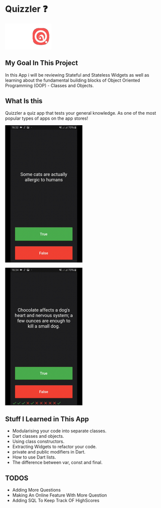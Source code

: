 


# Quizzler ❓ 
<img src="assets/20190628_165631.png" width="150" /> &nbsp;&nbsp;
## My Goal In This Project

In this App i will be reviewing Stateful and Stateless Widgets as well as learning about the fundamental building blocks of Object Oriented Programming (OOP) - Classes and Objects. 


## What Is this 

Quizzler a quiz app that tests your general knowledge. As one of the most popular types of apps on the app stores!


<img src="assets/2019_06_28_16_36_25_trim (1).gif" width="250" /> &nbsp;&nbsp;

<img src="assets/2019_06_28_16_35_28_trim.gif" width="250" /> &nbsp;&nbsp;

## Stuff I Learned in This App

- Modularising your code into separate classes.
- Dart classes and objects.
- Using class constructors.
- Extracting Widgets to refactor your code.
- private and public modifiers in Dart.
- How to use Dart lists.
- The difference between var, const and final.

## TODOS
* Adding More Questions
* Making An Online Feature With More Question
* Adding SQL To Keep Track OF HighScores
